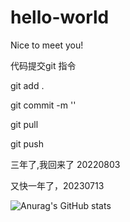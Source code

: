 # hello-world

Nice to meet you!

代码提交git 指令

git add . 

git commit -m ''

git pull

git push 


三年了,我回来了 20220803

又快一年了，20230713

![Anurag's GitHub stats](https://github-readme-stats.vercel.app/api?username=anuraghazra&show_icons=true&theme=dracula)
